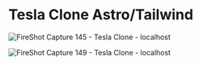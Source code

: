 # Tesla Clone Astro/Tailwind



![FireShot Capture 145 - Tesla Clone - localhost](https://github.com/user-attachments/assets/fca95e59-de3a-47bc-bce7-00d9b0479781)

![FireShot Capture 149 - Tesla Clone - localhost](https://github.com/user-attachments/assets/892175cc-c16c-4ad2-a0e7-c03ea9955858)
